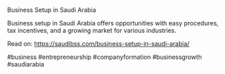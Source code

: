 Business Setup in Saudi Arabia

Business setup in Saudi Arabia offers opportunities with easy procedures, tax incentives, and a growing market for various industries.

Read on: https://saudibss.com/business-setup-in-saudi-arabia/

#business #entrepreneurship #companyformation #businessgrowth #saudiarabia
